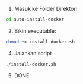 1. Masuk ke Folder Direktori
```bash
cd auto-install-docker
```
2. Bikin executable:
```bash
chmod +x install-docker.sh
```

4. Jalankan script
```bash
./install-docker.sh
```
5. DONE
